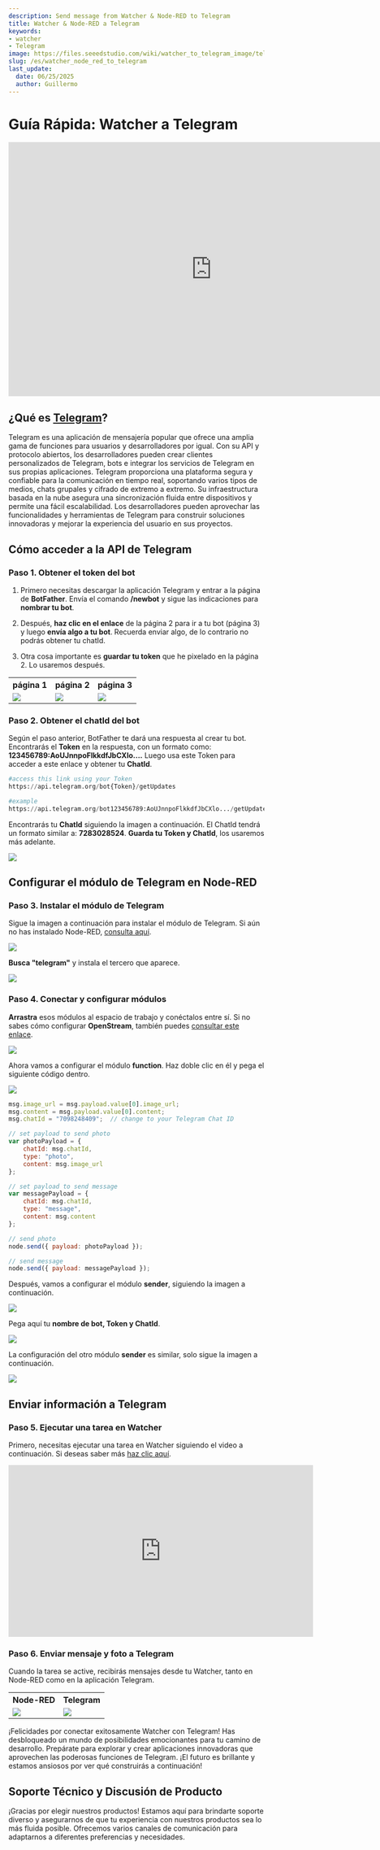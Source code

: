 ```yaml
---
description: Send message from Watcher & Node-RED to Telegram
title: Watcher & Node-RED a Telegram
keywords:
- watcher
- Telegram
image: https://files.seeedstudio.com/wiki/watcher_to_telegram_image/telhead.png
slug: /es/watcher_node_red_to_telegram
last_update:
  date: 06/25/2025
  author: Guillermo
---
```


# Guía Rápida: Watcher a Telegram

<div class="table-center">
<iframe width="800" height="500" src="https://files.seeedstudio.com/wiki/watcher_to_telegram_image/watcher_telegram.mp4?autoplay=0" scrolling="no" border="0" frameborder="no" framespacing="0" allowfullscreen="true"> </iframe>
</div>

## ¿Qué es [Telegram](https://telegram.org/)?

Telegram es una aplicación de mensajería popular que ofrece una amplia gama de funciones para usuarios y desarrolladores por igual. Con su API y protocolo abiertos, los desarrolladores pueden crear clientes personalizados de Telegram, bots e integrar los servicios de Telegram en sus propias aplicaciones. Telegram proporciona una plataforma segura y confiable para la comunicación en tiempo real, soportando varios tipos de medios, chats grupales y cifrado de extremo a extremo. Su infraestructura basada en la nube asegura una sincronización fluida entre dispositivos y permite una fácil escalabilidad. Los desarrolladores pueden aprovechar las funcionalidades y herramientas de Telegram para construir soluciones innovadoras y mejorar la experiencia del usuario en sus proyectos.

## Cómo acceder a la API de Telegram

### Paso 1. Obtener el token del bot

1. Primero necesitas descargar la aplicación Telegram y entrar a la página de **BotFather**. Envía el comando **/newbot** y sigue las indicaciones para **nombrar tu bot**.

2. Después, **haz clic en el enlace** de la página 2 para ir a tu bot (página 3) y luego **envía algo a tu bot**. Recuerda enviar algo, de lo contrario no podrás obtener tu chatId.

3. Otra cosa importante es **guardar tu token** que he pixelado en la página 2. Lo usaremos después.

<div class="table-center">
  <table align="center">
    <tr>
      <th>página 1</th>
      <th>página 2</th>
      <th>página 3</th>
    </tr>
    <tr>
      <td><div style={{textAlign:'center'}}><img src="https://files.seeedstudio.com/wiki/watcher_to_telegram_image/10.png" style={{width:400, height:'auto'}}/></div></td>
      <td><div style={{textAlign:'center'}}><img src="https://files.seeedstudio.com/wiki/watcher_to_telegram_image/11.png" style={{width:400, height:'auto'}}/></div></td>
      <td><div style={{textAlign:'center'}}><img src="https://files.seeedstudio.com/wiki/watcher_to_telegram_image/12.png" style={{width:400, height:'auto'}}/></div></td>
    </tr>
  </table>
</div>

### Paso 2. Obtener el chatId del bot

Según el paso anterior, BotFather te dará una respuesta al crear tu bot. Encontrarás el **Token** en la respuesta, con un formato como: **123456789:AoUJnnpoFlkkdfJbCXlo....** Luego usa este Token para acceder a este enlace y obtener tu **ChatId**.

```python
#access this link using your Token
https://api.telegram.org/bot{Token}/getUpdates

#example
https://api.telegram.org/bot123456789:AoUJnnpoFlkkdfJbCXlo.../getUpdates
```

Encontrarás tu **ChatId** siguiendo la imagen a continuación. El ChatId tendrá un formato similar a: **7283028524**. **Guarda tu Token y ChatId**, los usaremos más adelante.

<div style={{textAlign:'center'}}><img src="https://files.seeedstudio.com/wiki/watcher_to_telegram_image/1.png" style={{width:800, height:'auto'}}/></div>

## Configurar el módulo de Telegram en Node-RED

### Paso 3. Instalar el módulo de Telegram

Sigue la imagen a continuación para instalar el módulo de Telegram. Si aún no has instalado Node-RED, [consulta aquí](https://wiki.seeedstudio.com/watcher_to_node_red/).

<div style={{textAlign:'center'}}><img src="https://files.seeedstudio.com/wiki/watcher_to_telegram_image/2.png" style={{width:500, height:'auto'}}/></div>

**Busca "telegram"** y instala el tercero que aparece.

<div style={{textAlign:'center'}}><img src="https://files.seeedstudio.com/wiki/watcher_to_telegram_image/3.png" style={{width:800, height:'auto'}}/></div>

### Paso 4. Conectar y configurar módulos

**Arrastra** esos módulos al espacio de trabajo y conéctalos entre sí. Si no sabes cómo configurar **OpenStream**, también puedes [consultar este enlace](https://wiki.seeedstudio.com/watcher_to_node_red/).

<div style={{textAlign:'center'}}><img src="https://files.seeedstudio.com/wiki/watcher_to_telegram_image/4.png" style={{width:1000, height:'auto'}}/></div>

Ahora vamos a configurar el módulo **function**. Haz doble clic en él y pega el siguiente código dentro.

<div style={{textAlign:'center'}}><img src="https://files.seeedstudio.com/wiki/watcher_to_telegram_image/5.png" style={{width:1000, height:'auto'}}/></div>

```javascript
msg.image_url = msg.payload.value[0].image_url;
msg.content = msg.payload.value[0].content;
msg.chatId = "7098248409";  // change to your Telegram Chat ID

// set payload to send photo
var photoPayload = {
    chatId: msg.chatId,
    type: "photo",
    content: msg.image_url
};

// set payload to send message
var messagePayload = {
    chatId: msg.chatId,
    type: "message",
    content: msg.content
};

// send photo
node.send({ payload: photoPayload });

// send message
node.send({ payload: messagePayload });
```

Después, vamos a configurar el módulo **sender**, siguiendo la imagen a continuación.

<div style={{textAlign:'center'}}><img src="https://files.seeedstudio.com/wiki/watcher_to_telegram_image/6.png" style={{width:800, height:'auto'}}/></div>

Pega aquí tu **nombre de bot, Token y ChatId**.

<div style={{textAlign:'center'}}><img src="https://files.seeedstudio.com/wiki/watcher_to_telegram_image/7.png" style={{width:800, height:'auto'}}/></div>

La configuración del otro módulo **sender** es similar, solo sigue la imagen a continuación.

<div style={{textAlign:'center'}}><img src="https://files.seeedstudio.com/wiki/watcher_to_telegram_image/14.png" style={{width:800, height:'auto'}}/></div>

## Enviar información a Telegram

### Paso 5. Ejecutar una tarea en Watcher

Primero, necesitas ejecutar una tarea en Watcher siguiendo el video a continuación. Si deseas saber más [haz clic aquí](https://wiki.seeedstudio.com/getting_started_with_watcher_task/).

<div class="table-center">
<iframe width="600" height="338" src="https://files.seeedstudio.com/wiki/watcher_to_open_interpreter_image/run_task.mp4?autoplay=0" scrolling="no" border="0" frameborder="no" framespacing="0" allowfullscreen="true"> </iframe>
</div>

### Paso 6. Enviar mensaje y foto a Telegram

Cuando la tarea se active, recibirás mensajes desde tu Watcher, tanto en Node-RED como en la aplicación Telegram.

<div class="table-center">
  <table align="center">
    <tr>
      <th>Node-RED</th>
      <th>Telegram</th>
    </tr>
    <tr>
      <td><div style={{textAlign:'center'}}><img src="https://files.seeedstudio.com/wiki/watcher_to_telegram_image/8.png" style={{width:1000, height:'auto'}}/></div></td>
      <td><div style={{textAlign:'center'}}><img src="https://files.seeedstudio.com/wiki/watcher_to_telegram_image/13.png" style={{width:250, height:'auto'}}/></div></td>
    </tr>
  </table>
</div>

¡Felicidades por conectar exitosamente Watcher con Telegram! Has desbloqueado un mundo de posibilidades emocionantes para tu camino de desarrollo. Prepárate para explorar y crear aplicaciones innovadoras que aprovechen las poderosas funciones de Telegram. ¡El futuro es brillante y estamos ansiosos por ver qué construirás a continuación!

## Soporte Técnico y Discusión de Producto

¡Gracias por elegir nuestros productos! Estamos aquí para brindarte soporte diverso y asegurarnos de que tu experiencia con nuestros productos sea lo más fluida posible. Ofrecemos varios canales de comunicación para adaptarnos a diferentes preferencias y necesidades.

<div class="button_tech_support_container">
<a href="https://forum.seeedstudio.com/" class="button_forum"></a> 
<a href="https://www.seeedstudio.com/contacts" class="button_email"></a>
</div>

<div class="button_tech_support_container">
<a href="https://discord.gg/eWkprNDMU7" class="button_discord"></a> 
<a href="https://github.com/Seeed-Studio/wiki-documents/discussions/69" class="button_discussion"></a>
</div>